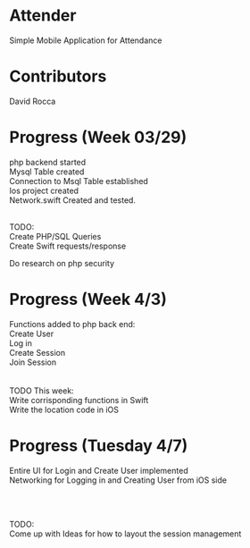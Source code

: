 # Attender
Simple Mobile Application for Attendance 

# Contributors
David Rocca

# Progress (Week 03/29)
php backend started<br />
Mysql Table created<br />
Connection to Msql Table established<br />
Ios project created<br />
Network.swift Created and tested.<br />

<br />
TODO:<br />
Create PHP/SQL Queries<br />
Create Swift requests/response<br />

Do research on php security<br />



# Progress (Week 4/3)
Functions added to php back end:<br />
Create User<br />
Log in<br />
Create Session<br />
Join Session<br />
<br />
<br />
TODO This week: <br />
Write corrisponding functions in Swift <br />
Write the location code in iOS <br />


# Progress (Tuesday 4/7)

Entire UI for Login and Create User implemented<br />
Networking for Logging in and Creating User from iOS side<br />

<br />
<br />

TODO:<br />
Come up with Ideas for how to layout the session management


